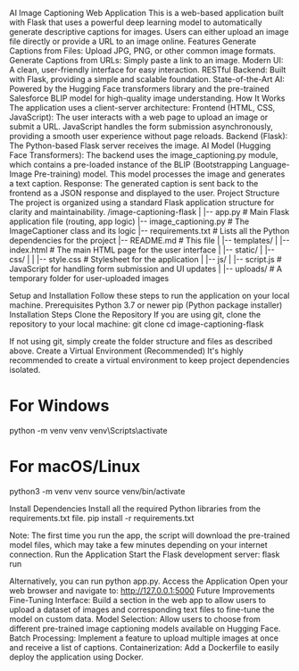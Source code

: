 AI Image Captioning Web Application
This is a web-based application built with Flask that uses a powerful deep learning model to automatically generate descriptive captions for images. Users can either upload an image file directly or provide a URL to an image online.
Features
Generate Captions from Files: Upload JPG, PNG, or other common image formats.
Generate Captions from URLs: Simply paste a link to an image.
Modern UI: A clean, user-friendly interface for easy interaction.
RESTful Backend: Built with Flask, providing a simple and scalable foundation.
State-of-the-Art AI: Powered by the Hugging Face transformers library and the pre-trained Salesforce BLIP model for high-quality image understanding.
How It Works
The application uses a client-server architecture:
Frontend (HTML, CSS, JavaScript): The user interacts with a web page to upload an image or submit a URL. JavaScript handles the form submission asynchronously, providing a smooth user experience without page reloads.
Backend (Flask): The Python-based Flask server receives the image.
AI Model (Hugging Face Transformers): The backend uses the image_captioning.py module, which contains a pre-loaded instance of the BLIP (Bootstrapping Language-Image Pre-training) model. This model processes the image and generates a text caption.
Response: The generated caption is sent back to the frontend as a JSON response and displayed to the user.
Project Structure
The project is organized using a standard Flask application structure for clarity and maintainability.
/image-captioning-flask
|
|-- app.py                  # Main Flask application file (routing, app logic)
|-- image_captioning.py     # The ImageCaptioner class and its logic
|-- requirements.txt        # Lists all the Python dependencies for the project
|-- README.md               # This file
|
|-- templates/
|   |-- index.html          # The main HTML page for the user interface
|
|-- static/
|   |-- css/
|   |   |-- style.css       # Stylesheet for the application
|   |-- js/
|       |-- script.js       # JavaScript for handling form submission and UI updates
|
|-- uploads/                # A temporary folder for user-uploaded images


Setup and Installation
Follow these steps to run the application on your local machine.
Prerequisites
Python 3.7 or newer
pip (Python package installer)
Installation Steps
Clone the Repository
If you are using git, clone the repository to your local machine:
git clone <your-repository-url>
cd image-captioning-flask

If not using git, simply create the folder structure and files as described above.
Create a Virtual Environment (Recommended)
It's highly recommended to create a virtual environment to keep project dependencies isolated.
# For Windows
python -m venv venv
venv\Scripts\activate

# For macOS/Linux
python3 -m venv venv
source venv/bin/activate


Install Dependencies
Install all the required Python libraries from the requirements.txt file.
pip install -r requirements.txt

Note: The first time you run the app, the script will download the pre-trained model files, which may take a few minutes depending on your internet connection.
Run the Application
Start the Flask development server:
flask run

Alternatively, you can run python app.py.
Access the Application
Open your web browser and navigate to:
http://127.0.0.1:5000
Future Improvements
Fine-Tuning Interface: Build a section in the web app to allow users to upload a dataset of images and corresponding text files to fine-tune the model on custom data.
Model Selection: Allow users to choose from different pre-trained image captioning models available on Hugging Face.
Batch Processing: Implement a feature to upload multiple images at once and receive a list of captions.
Containerization: Add a Dockerfile to easily deploy the application using Docker.
